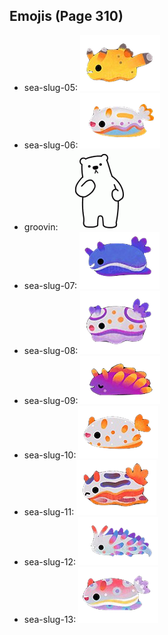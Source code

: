 
## Emojis (Page 310)

* sea-slug-05: ![sea-slug-05](output/sea-slug-05.png)
* sea-slug-06: ![sea-slug-06](output/sea-slug-06.png)
* groovin: ![groovin](output/groovin.gif)
* sea-slug-07: ![sea-slug-07](output/sea-slug-07.png)
* sea-slug-08: ![sea-slug-08](output/sea-slug-08.png)
* sea-slug-09: ![sea-slug-09](output/sea-slug-09.png)
* sea-slug-10: ![sea-slug-10](output/sea-slug-10.png)
* sea-slug-11: ![sea-slug-11](output/sea-slug-11.png)
* sea-slug-12: ![sea-slug-12](output/sea-slug-12.png)
* sea-slug-13: ![sea-slug-13](output/sea-slug-13.png)
